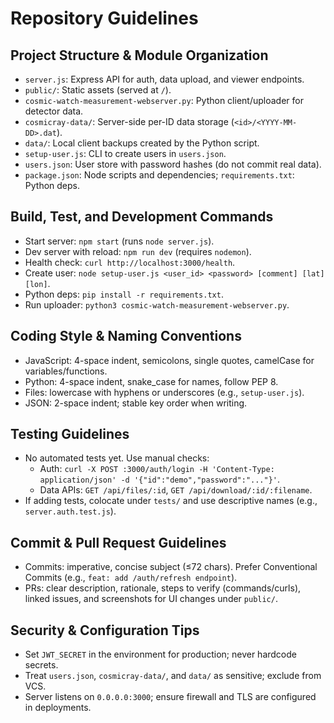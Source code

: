 # Repository Guidelines

## Project Structure & Module Organization
- `server.js`: Express API for auth, data upload, and viewer endpoints.
- `public/`: Static assets (served at `/`).
- `cosmic-watch-measurement-webserver.py`: Python client/uploader for detector data.
- `cosmicray-data/`: Server-side per-ID data storage (`<id>/<YYYY-MM-DD>.dat`).
- `data/`: Local client backups created by the Python script.
- `setup-user.js`: CLI to create users in `users.json`.
- `users.json`: User store with password hashes (do not commit real data).
- `package.json`: Node scripts and dependencies; `requirements.txt`: Python deps.

## Build, Test, and Development Commands
- Start server: `npm start` (runs `node server.js`).
- Dev server with reload: `npm run dev` (requires `nodemon`).
- Health check: `curl http://localhost:3000/health`.
- Create user: `node setup-user.js <user_id> <password> [comment] [lat] [lon]`.
- Python deps: `pip install -r requirements.txt`.
- Run uploader: `python3 cosmic-watch-measurement-webserver.py`.

## Coding Style & Naming Conventions
- JavaScript: 4-space indent, semicolons, single quotes, camelCase for variables/functions.
- Python: 4-space indent, snake_case for names, follow PEP 8.
- Files: lowercase with hyphens or underscores (e.g., `setup-user.js`).
- JSON: 2-space indent; stable key order when writing.

## Testing Guidelines
- No automated tests yet. Use manual checks:
  - Auth: `curl -X POST :3000/auth/login -H 'Content-Type: application/json' -d '{"id":"demo","password":"..."}'`.
  - Data APIs: `GET /api/files/:id`, `GET /api/download/:id/:filename`.
- If adding tests, colocate under `tests/` and use descriptive names (e.g., `server.auth.test.js`).

## Commit & Pull Request Guidelines
- Commits: imperative, concise subject (≤72 chars). Prefer Conventional Commits (e.g., `feat: add /auth/refresh endpoint`).
- PRs: clear description, rationale, steps to verify (commands/curls), linked issues, and screenshots for UI changes under `public/`.

## Security & Configuration Tips
- Set `JWT_SECRET` in the environment for production; never hardcode secrets.
- Treat `users.json`, `cosmicray-data/`, and `data/` as sensitive; exclude from VCS.
- Server listens on `0.0.0.0:3000`; ensure firewall and TLS are configured in deployments.
